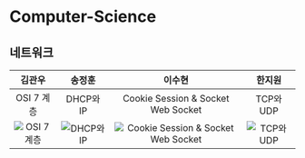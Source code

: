 # Computer-Science

## 네트워크

|                           김관우                           |                           송정훈                            |                                        이수현                                         |                           한지원                            |
|:-------------------------------------------------------:|:--------------------------------------------------------:|:----------------------------------------------------------------------------------:|:--------------------------------------------------------:|
|                        OSI 7 계층                         |                         DHCP와 IP                         |                         Cookie Session & Socket Web Socket                         |                         TCP와 UDP                         |
| ![OSI 7계층](http://img.youtube.com/vi/nbdWL047KrM/0.jpg) | ![DHCP와 IP](http://img.youtube.com/vi/nPZTVuMvpTs/0.jpg) | ![Cookie Session & Socket Web Socket](http://img.youtube.com/vi/x9ayzmC8O2E/0.jpg) | ![TCP와 UDP](http://img.youtube.com/vi/Tw38bfK5p0Y/0.jpg) |